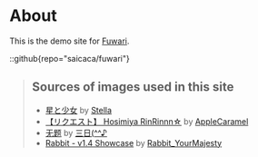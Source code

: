 # About

This is the demo site for [Fuwari](https://github.com/saicaca/fuwari).

::github{repo="saicaca/fuwari"}

> ## Sources of images used in this site
>
> - [星と少女](https://www.pixiv.net/artworks/108916539) by [Stella](https://www.pixiv.net/users/93273965)
> - [【リクエスト】 Hosimiya RinRinnn☆](https://www.pixiv.net/artworks/125021727) by [AppleCaramel](https://www.pixiv.net/users/9216952)
> - [无题](https://www.pixiv.net/artworks/87752217) by [三日(^^♪](https://www.pixiv.net/users/6898512)
> - [Rabbit - v1.4 Showcase](https://civitai.com/posts/586908) by [Rabbit_YourMajesty](https://civitai.com/user/Rabbit_YourMajesty)
